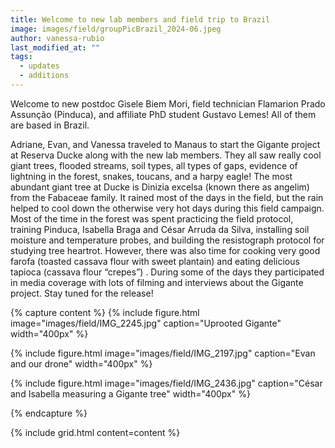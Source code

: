 ```yaml
---
title: Welcome to new lab members and field trip to Brazil
image: images/field/groupPicBrazil_2024-06.jpeg
author: vanessa-rubio
last_modified_at: ""
tags:
  - updates
  - additions
---
```


<!-- excerpt start -->
Welcome to new postdoc Gisele Biem Mori, field technician Flamarion Prado Assunção (Pinduca), and affiliate PhD student Gustavo Lemes! All of them are based in Brazil.
<!-- excerpt end -->

Adriane, Evan, and Vanessa traveled to Manaus to start the Gigante project at Reserva Ducke along with the new lab members. They all saw really cool giant trees, flooded streams, 
soil types, all types of gaps, evidence of lightning in the forest, snakes, toucans, and a harpy eagle! The most abundant giant tree at Ducke is Dinizia excelsa (known there as angelim) 
from the Fabaceae family. It rained most of the days in the field, but the rain helped to cool down the otherwise very hot days during this field campaign.  Most of the time in the forest
was spent practicing the field protocol, training Pinduca, Isabella Braga and César Arruda da Silva, installing soil moisture and temperature probes, and building the resistograph protocol 
for studying tree heartrot. However, there was also time for cooking very good farofa (toasted cassava flour with sweet plantain) and eating delicious tapioca (cassava flour “crepes”) . 
During some of the days they participated in media coverage with lots of filming and interviews about the Gigante project. Stay tuned for the release!

{% capture content %}
{%
    include figure.html
    image="images/field/IMG_2245.jpg"
    caption="Uprooted Gigante"
    width="400px"
%}

{%
    include figure.html
    image="images/field/IMG_2197.jpg"
    caption="Evan and our drone"
    width="400px"
%}

{%
    include figure.html
    image="images/field/IMG_2436.jpg"
    caption="César and Isabella measuring a Gigante tree"
    width="400px"
%}

{% endcapture %}

{%
  include grid.html
  content=content
%}